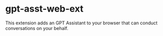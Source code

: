 # gpt-asst-web-ext

This extension adds an GPT Assistant to your browser that can conduct conversations on your behalf.
